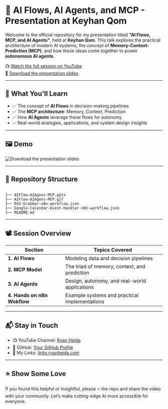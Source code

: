 # 🎥 AI Flows, AI Agents, and MCP - Presentation at Keyhan Qom

Welcome to the official repository for my presentation titled **"AI Flows, MCP, and AI Agents"**, held at **Keyhan Qom**. This talk explores the practical architecture of modern AI systems, the concept of **Memory-Context-Prediction (MCP)**, and how these ideas come together to power **autonomous AI agents**.

📺 [Watch the full session on YouTube](https://ls.ryanheida.com/yt-epoch-club-13-ai-flows-ai-agents-mcp)  
📩 [Download the presentation slides](./AIFlow-AIAgens-MCP.pptx)

---

## 🧠 What You'll Learn

- ✅ The concept of **AI Flows** in decision-making pipelines
- ✅ The **MCP architecture**: Memory, Context, Prediction
- ✅ How **AI Agents** leverage these flows for autonomy
- ✅ Real-world analogies, applications, and system design insights

---

## 🖼️ Demo

![Download the presentation slides](./AIFlow-AIAgens-MCP.gif)

---

## 📂 Repository Structure

```

├── AIFlow-AIAgens-MCP.pptx
├── AIFlow-AIAgens-MCP.gif
├── RSS-Grabber-n8n-workflow.json
├── Google-Calendar-Event-Handler-n8n-workflow.json
├── README.md

````

---

## 📽️ Session Overview

| Section             | Topics Covered                                |
| ------------------- | --------------------------------------------- |
| **1. AI Flows**     | Modeling data and decision pipelines          |
| **2. MCP Model**    | The triad of memory, context, and prediction  |
| **3. AI Agents**    | Design, autonomy, and real-world applications |
| **4. Hands on n8n Wokflow** | Example systems and practical implementations |

---

## 📬 Stay in Touch

* 📺 YouTube Channel: [Ryan Heida](https://www.youtube.com/@Ryan-Heida)
* 🐙 GitHub: [Your GitHub Profile](https://github.com/Ryan-PG)
* 📧 My Links: [links.ryanheida.com](https://links.ryanheida.com)

---

## ⭐️ Show Some Love

If you found this helpful or insightful, please ⭐️ the repo and share the video with your community. Let’s make cutting-edge AI more accessible for everyone.
